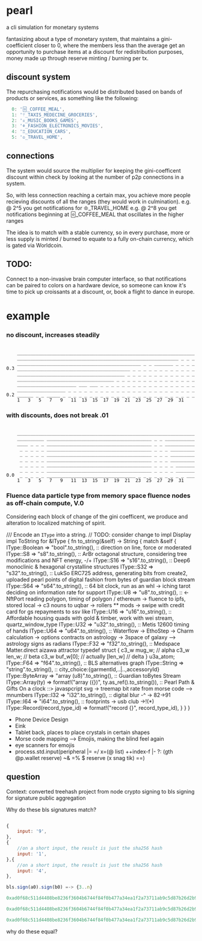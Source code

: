 # pearl

a cli simulation for monetary systems

fantasizing about a type of monetary system, that maintains a gini-coefficient closer to 0, where the members less than the average get an opportunity to purchase items at a discount for redistribution purposes, money made up through reserve minting / burning per tx.

## discount system

The repurchasing notifications would be distributed based on bands of products or services, as something like the following:
```js
  0: '🃟_COFFEE_MEAL',
  1: '⚚_TAXIS_MEDECINE_GROCERIES',
  2: '♕_MUSIC_BOOKS_GAMES',
  3: '⚘_FASHION_ELECTRONICS_MOVIES',
  4: '♖_EDUCATION_CARS',
  5: '♔_TRAVEL_HOME',

```

## connections

The system would source the multiplier for keeping the gini-coefficent discount within check by looking at the number of p2p connections in a system.

So, with less connection reaching a certain max, you achieve more people recieving discounts of all the ranges (they would work in culmination).
e.g. @ 2^5 you get notifications for ♔_TRAVEL_HOME
e.g. @ 2^8 you get notifications beginning at 🃟_COFFEE_MEAL that oscillates in the higher ranges

The idea is to match with a stable currency, so in every purchase, more or less supply is minted / burned to equate to a fully on-chain currency, which is gated via Worldcoin.

## TODO: 
Connect to a non-invasive brain computer interface, so that notifications can be paired to colors on a hardware device, so someone can know it's time to pick up croissants at a discount, or, book a flight to dance in europe.

# example

### no discount, increases steadily 
```

    __________________________________________________________________
    ____________________________________________________________ _ _ _
    ______________________________________________ _ _ _______ _ _ _ _
0.3 __________________________________________ _ _ _ _ _ _ _ _ _ _ _ _
    ________________________________________ _ _ _ _ _ _ _ _ _ _ _ _ _
    ____________________________________ _ _ _ _ _ _ _ _ _ _ _ _ _ _ _
    ______________________ ___ ___ _ _ _ _ _ _ _ _ _ _ _ _ _ _ _ _ _ _
    __________________ _ _ _ _ _ _ _ _ _ _ _ _ _ _ _ _ _ _ _ _ _ _ _ _
0.2 ______ _ _ _____ _ _ _ _ _ _ _ _ _ _ _ _ _ _ _ _ _ _ _ _ _ _ _ _ _
    1   3   5   7   9   11  13  15  17  19  21  23  25  27  29  31
```


### with discounts, does not break .01
```

    __________________________________________________________________
    __________ _______________________________________ _ _ ___________
    ____ _ _ _ _______________________________________ _ _ ___________
     _ _ _ _ _ _______________________________________ _ _ _ _________
     _ _ _ _ _ _______________________________________ _ _ _ _________
     _ _ _ _ _ _______________________________________ _ _ _ _________
     _ _ _ _ _ _______________________________________ _ _ _ _ _______
     _ _ _ _ _ _______________________________________ _ _ _ _ _______
0.0  _ _ _ _ _ _________________________________ _ _ _ _ _ _ _ _ _ ___
    1   3   5   7   9   11  13  15  17  19  21  23  25  27  29  31
```
### Fluence data particle type from memory space fluence nodes as off-chain compute, V.0
Considering each block of change of the gini coefficent, we produce and alteration to localized matching of spirit.

/// Encode an `IType` into a string.
// TODO: consider change to impl Display
impl ToString for &IType {
    fn to_string(&self) -> String {
        match &self {
            IType::Boolean => "bool".to_string(), :: direction on line, force or moderated
            IType::S8 => "s8".to_string(), :: ArBr octagonal structure, considering tree modifications and NFT energy, -/+
            IType::S16 => "s16".to_string(), :: Deep6 monoclinic & hexagonal crystalline structures
            IType::S32 => "s32".to_string(), :: LukSo ERC725 address, generating bits from create2, uploaded pearl points of digital fashion from bytes of guardian block stream
            IType::S64 => "s64".to_string(), :: 64 bit clock, run as an whl -> iching tarot deciding on information rate for support
            IType::U8 => "u8".to_string(), :: <- NftPort reading polygon, timing of polygon / ethereum -> fluence to ipfs, stored local -> c3 nouns to uqbar -> rollers ** mods -> swipe with credit card for gs repayments to ssv like
            IType::U16 => "u16".to_string(), :: Affordable housing quads with gold & timber, work with wei stream, quartz_window_type
            IType::U32 => "u32".to_string(), :: Metis 12600 timing of hands
            IType::U64 => "u64".to_string(), :: Waterflow -> EthoStep -> Charm calculation -> options contracts on astrology -> 3space of galaxy --> astrology signs as radians
            IType::F32 => "f32".to_string(), :: Medspace Matter.direct aizawa attractor typedef struct {
              c3_w mug_w; // alpha
              c3_w len_w; // beta
              c3_w buf_w[0];    //  actually [len_w] // delta
            } u3a_atom;
            IType::F64 => "f64".to_string(), :: BLS alternatives graph
            IType::String => "string".to_string(), :: city_choice:{garmentId,..|..,accessoryId}
            IType::ByteArray => "array (u8)".to_string(), :: Guardian toBytes Stream
            IType::Array(ty) => format!("array ({})", ty.as_ref().to_string()), :: Pearl Path & Gifts On a clock ::> javaspcript svg -> treemap bit rate from morse code --> mnumbers 
            IType::I32 => "i32".to_string(), :: digital blur -^ -> 82->91
            IType::I64 => "i64".to_string(), :: footprints -> usb club ->!(*)
            IType::Record(record_type_id) => format!("record {}", record_type_id),
        }
    }
}

- Phone Device Design
- Eink 
- Tablet back, places to place crystals in certain shapes
- Morse code mapping --> Emojis, making the blind feel again
- eye scanners for emojis
- process.std.input(peripheral |= =/ x=(@ list) ++index-f  |-  ?:  (gth @p.wallet reserve) ~& =%  $  reserve (x  snag  tik) ==)


## question
Context: converted treehash project from node crypto signing to bls signing for signature public aggregation

Why do these bls signatures match?

```js

{
    input: '9',
},
{
    //on a short input, the result is just the sha256 hash
    input: '1',
},{
    //on a short input, the result is just the sha256 hash
    input: '4',
},

bls.sign(a0).sign(b0) =-> {3..n}

0xad0f68c511d4408be8236f3604b6744f84f0b477a34ea1f2a73711ab9c5d87b26d2b96f1d9209ddbfa6e6f46e8d738aa14274807c7060022a8b978ec00379679f4b442f71427e898b7aa67d9d1263d369482ec96e3d9278c4567b73de6f0fd1b

0xad0f68c511d4408be8236f3604b6744f84f0b477a34ea1f2a73711ab9c5d87b26d2b96f1d9209ddbfa6e6f46e8d738aa14274807c7060022a8b978ec00379679f4b442f71427e898b7aa67d9d1263d369482ec96e3d9278c4567b73de6f0fd1b

0xad0f68c511d4408be8236f3604b6744f84f0b477a34ea1f2a73711ab9c5d87b26d2b96f1d9209ddbfa6e6f46e8d738aa14274807c7060022a8b978ec00379679f4b442f71427e898b7aa67d9d1263d369482ec96e3d9278c4567b73de6f0fd1b

```

why do these equal?